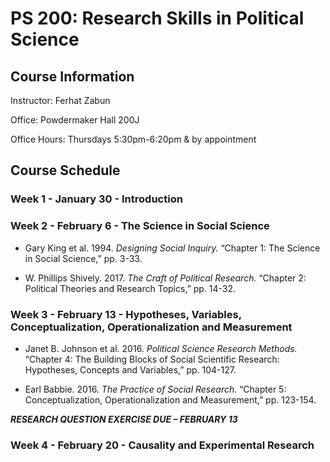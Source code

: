 # PS 200: Research Skills in Political Science

## Course Information

Instructor: Ferhat Zabun

Office: Powdermaker Hall 200J

Office Hours: Thursdays 5:30pm-6:20pm & by appointment

## Course Schedule

### Week 1 - January 30 - Introduction

### Week 2 - February 6 - The Science in Social Science

- Gary King et al. 1994. *Designing Social Inquiry.* “Chapter 1: The Science in Social Science,” pp. 3-33.

- W. Phillips Shively. 2017. *The Craft of Political Research.* “Chapter 2: Political Theories and Research Topics,” pp. 14-32.

### Week 3 - February 13 - Hypotheses, Variables, Conceptualization, Operationalization and Measurement

- Janet B. Johnson et al. 2016. *Political Science Research Methods.* “Chapter 4: The Building Blocks of Social Scientific Research: Hypotheses, Concepts and Variables,” pp. 104-127.

- Earl Babbie. 2016. *The Practice of Social Research.* “Chapter 5: Conceptualization, Operationalization and Measurement,” pp. 123-154.

***RESEARCH QUESTION EXERCISE DUE – FEBRUARY 13***

### Week 4 - February 20 - Causality and Experimental Research

